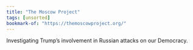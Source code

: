 ```yaml
---
title: "The Moscow Project"
tags: [unsorted]
bookmark-of: "https://themoscowproject.org/"
---
```

Investigating Trump’s involvement in Russian attacks on our Democracy.